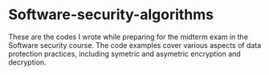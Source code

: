 # Software-security-algorithms
 These are the codes I wrote while preparing for the midterm exam in the Software security course. The code examples cover various aspects of data protection practices, including symetric and asymetric encryption and decryption.
